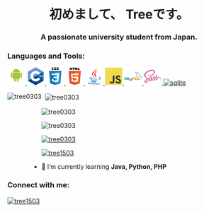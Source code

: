 <h1 align="center">初めまして、 Treeです。</h1>
<h3 align="center">A passionate university student from Japan.</h3>


<h3 align="left">Languages and Tools:</h3>
<p align="left"> 
  <a href="https://developer.android.com" target="_blank" rel="noreferrer"> 
    <img src="https://raw.githubusercontent.com/devicons/devicon/master/icons/android/android-original-wordmark.svg" alt="android" width="40" height="40"/> 
  </a> 
  <a href="https://www.w3schools.com/cpp/" target="_blank" rel="noreferrer"> 
    <img src="https://raw.githubusercontent.com/devicons/devicon/master/icons/cplusplus/cplusplus-original.svg" alt="cplusplus" width="40" height="40"/> 
  </a> 
  <a href="https://www.w3schools.com/css/" target="_blank" rel="noreferrer"> 
    <img src="https://raw.githubusercontent.com/devicons/devicon/master/icons/css3/css3-original-wordmark.svg" alt="css3" width="40" height="40"/> 
  </a> 
  <a href="https://www.w3.org/html/" target="_blank" rel="noreferrer"> 
    <img src="https://raw.githubusercontent.com/devicons/devicon/master/icons/html5/html5-original-wordmark.svg" alt="html5" width="40" height="40"/> 
  </a> 
  <a href="https://www.java.com" target="_blank" rel="noreferrer"> 
    <img src="https://raw.githubusercontent.com/devicons/devicon/master/icons/java/java-original.svg" alt="java" width="40" height="40"/> 
  </a> 
  <a href="https://developer.mozilla.org/en-US/docs/Web/JavaScript" target="_blank" rel="noreferrer"> 
    <img src="https://raw.githubusercontent.com/devicons/devicon/master/icons/javascript/javascript-original.svg" alt="javascript" width="40" height="40"/> 
  </a> 
  <a href="https://www.mysql.com/" target="_blank" rel="noreferrer"> 
    <img src="https://raw.githubusercontent.com/devicons/devicon/master/icons/mysql/mysql-original-wordmark.svg" alt="mysql" width="40" height="40"/> 
  </a> 
  <a href="https://sass-lang.com" target="_blank" rel="noreferrer"> 
    <img src="https://raw.githubusercontent.com/devicons/devicon/master/icons/sass/sass-original.svg" alt="sass" width="40" height="40"/> 
  </a> 
  <a href="https://www.sqlite.org/" target="_blank" rel="noreferrer"> 
    <img src="https://www.vectorlogo.zone/logos/sqlite/sqlite-icon.svg" alt="sqlite" width="40" height="40"/> 
  </a> 
</p>

<p>
  <img align="left" height="180px" src="https://github-readme-stats.vercel.app/api/top-langs?username=tree0303&show_icons=true&locale=en&layout=compact&theme=merko" alt="tree0303" />
</p>

<p>&nbsp;
  <img align="center" height="180px" src="https://github-readme-stats.vercel.app/api?username=tree0303&show_icons=true&locale=en&theme=merko" alt="tree0303" />
</p>

<p>
  <img align="center" height="180px" src="https://github-readme-streak-stats.herokuapp.com/?user=tree0303&theme=merko" alt="tree0303" />
</p>

<p align="left"> <img src="https://komarev.com/ghpvc/?username=tree0303&label=Profile%20views&color=0e75b6&style=flat" alt="tree0303" /> </p>

<p align="left"> <a href="https://github.com/ryo-ma/github-profile-trophy"><img src="https://github-profile-trophy.vercel.app/?username=tree0303&title=Commit&theme=onedark" alt="tree0303" /></a> </p>

<p align="left"> <a href="https://twitter.com/tree1503" target="blank"><img src="https://img.shields.io/twitter/follow/tree1503?logo=twitter&style=for-the-badge" alt="tree1503" /></a> </p>

- 🌱 I’m currently learning **Java, Python, PHP**

<h3 align="left">Connect with me:</h3>
<p align="left">
<a href="https://twitter.com/tree1503" target="blank"><img align="center" src="https://raw.githubusercontent.com/rahuldkjain/github-profile-readme-generator/master/src/images/icons/Social/twitter.svg" alt="tree1503" height="30" width="40" /></a>
</p>
